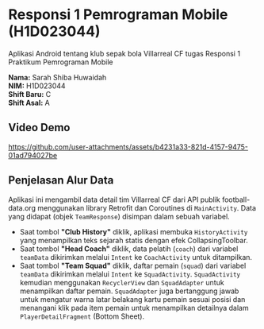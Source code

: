 # Responsi 1 Pemrograman Mobile (H1D023044)

Aplikasi Android tentang klub sepak bola Villarreal CF tugas Responsi 1 Praktikum Pemrograman Mobile

**Nama:** Sarah Shiba Huwaidah<br>
**NIM:** H1D023044<br>
**Shift Baru:** C <br>
**Shift Asal:** A

## Video Demo
https://github.com/user-attachments/assets/b4231a33-821d-4157-9475-01ad794027be

## Penjelasan Alur Data

Aplikasi ini mengambil data detail tim Villarreal CF dari API publik football-data.org menggunakan library Retrofit dan Coroutines di `MainActivity`. Data yang didapat (objek `TeamResponse`) disimpan dalam sebuah variabel.

* Saat tombol **"Club History"** diklik, aplikasi membuka `HistoryActivity` yang menampilkan teks sejarah statis dengan efek CollapsingToolbar.
* Saat tombol **"Head Coach"** diklik, data pelatih (`coach`) dari variabel `teamData` dikirimkan melalui `Intent` ke `CoachActivity` untuk ditampilkan.
* Saat tombol **"Team Squad"** diklik, daftar pemain (`squad`) dari variabel `teamData` dikirimkan melalui `Intent` ke `SquadActivity`. `SquadActivity` kemudian menggunakan `RecyclerView` dan `SquadAdapter` untuk menampilkan daftar pemain. 
`SquadAdapter` juga bertanggung jawab untuk mengatur warna latar belakang kartu pemain sesuai posisi dan menangani klik pada item pemain untuk menampilkan detailnya dalam `PlayerDetailFragment` (Bottom Sheet).
